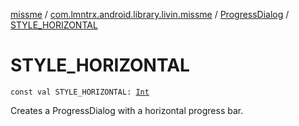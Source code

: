 [missme](../../index.md) / [com.lmntrx.android.library.livin.missme](../index.md) / [ProgressDialog](index.md) / [STYLE_HORIZONTAL](./-s-t-y-l-e_-h-o-r-i-z-o-n-t-a-l.md)

# STYLE_HORIZONTAL

`const val STYLE_HORIZONTAL: `[`Int`](https://kotlinlang.org/api/latest/jvm/stdlib/kotlin/-int/index.html)

Creates a ProgressDialog with a horizontal progress bar.

